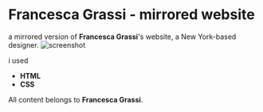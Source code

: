 # Francesca Grassi - mirrored website

a mirrored version of **Francesca Grassi**'s website, a New York-based designer.
![screenshot](./img/screenshot.png)

i used

- **HTML**
- **CSS**

All content belongs to **Francesca Grassi**.
